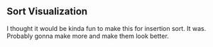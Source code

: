 ## Sort Visualization

I thought it would be kinda fun to make this for insertion sort. It was. Probably gonna make more and make them look better.
